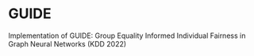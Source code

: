# GUIDE
Implementation of GUIDE: Group Equality Informed Individual Fairness in Graph Neural Networks (KDD 2022)
